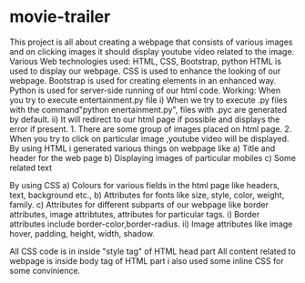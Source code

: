 # movie-trailer
This project is all about creating a webpage that consists of various images and on clicking images it should display youtube video related to the image.
Various Web technologies used: HTML, CSS, Bootstrap, python
HTML is used to display our webpage.
CSS is used to enhance the looking of our webpage.
Bootstrap is used for creating elements in an enhanced way.
Python is used for server-side running of our html code.
Working:
	When you try to execute entertainment.py file 
		i) When we try to execute .py files with the command"python enertainment.py", files with .pyc are generated by default.
		ii) It will redirect to our html page if possible and displays the error if present. 
	1. There are some group of images placed on html page.
	2. When you try to click on particular image ,youtube video will be displayed.
	By using HTML i generated various things on webpage like 
	a) Title and header for the web page
	b) Displaying images of particular mobiles
	c) Some related text
	
By using CSS
	a) Colours for various fields in the html page like headers, text, background  etc.,
	b) Attributes for fonts like size, style, color, weight, family.
	c) Attributes for different subparts of our webpage like border attributes, image attribtutes, attributes for particular tags. 
		i) Border attributes include border-color,border-radius.
		ii) Image attributes like image hover, padding, height, width, shadow.

All CSS code is in inside "style tag" of HTML head part
All content related to webpage is inside body tag of HTML part
i also used some inline CSS for some convinience.
